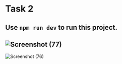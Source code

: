 # Task 2
Use `npm run dev` to run this project.
--
![Screenshot (77)](https://github.com/pysavantcodes/Capital-Placement-Task-2/assets/110984357/3de282e4-1685-4bc4-be47-43b32b887e44)
--
![Screenshot (76)](https://github.com/pysavantcodes/Capital-Placement-Task-2/assets/110984357/a8d5ab87-e3ea-43bc-ba49-372ce8692182)
